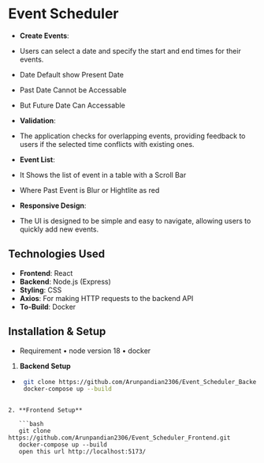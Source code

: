 # Event Scheduler

- **Create Events**:
- Users can select a date and specify the start and end times for their events.
- Date Default show Present Date
- Past Date Cannot be Accessable
- But Future Date Can Accessable
  
- **Validation**:
- The application checks for overlapping events, providing feedback to users if the selected time conflicts with existing ones.

- **Event List**:
- It Shows the list of event in a table with a Scroll Bar
- Where Past Event is Blur or Hightlite as red
  
- **Responsive Design**:
- The UI is designed to be simple and easy to navigate, allowing users to quickly add new events.

## Technologies Used
- **Frontend**: React
- **Backend**: Node.js (Express)
- **Styling**: CSS 
- **Axios**: For making HTTP requests to the backend API
- **To-Build**: Docker
  
## Installation & Setup

- Requirement
•	node version 18
•	docker

1. **Backend Setup**
- 
  ```bash
   git clone https://github.com/Arunpandian2306/Event_Scheduler_Backend.git
   docker-compose up --build
```
  
2. **Frontend Setup**

   ```bash
   git clone https://github.com/Arunpandian2306/Event_Scheduler_Frontend.git
   docker-compose up --build   
   open this url http://localhost:5173/
```
